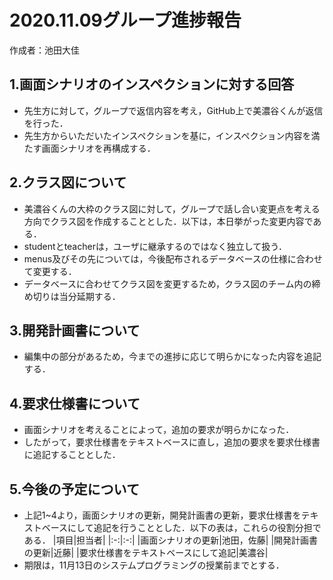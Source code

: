 # 2020.11.09グループ進捗報告
作成者：池田大佳
## 1.画面シナリオのインスペクションに対する回答
- 先生方に対して，グループで返信内容を考え，GitHub上で美濃谷くんが返信を行った．
- 先生方からいただいたインスペクションを基に，インスペクション内容を満たす画面シナリオを再構成する．
## 2.クラス図について
- 美濃谷くんの大枠のクラス図に対して，グループで話し合い変更点を考える方向でクラス図を作成することとした．以下は，本日挙がった変更内容である．
- studentとteacherは，ユーザに継承するのではなく独立して扱う．
- menus及びその先については，今後配布されるデータベースの仕様に合わせて変更する．
- データベースに合わせてクラス図を変更するため，クラス図のチーム内の締め切りは当分延期する．
## 3.開発計画書について
- 編集中の部分があるため，今までの進捗に応じて明らかになった内容を追記する．
## 4.要求仕様書について
- 画面シナリオを考えることによって，追加の要求が明らかになった．
- したがって，要求仕様書をテキストベースに直し，追加の要求を要求仕様書に追記することとした．
## 5.今後の予定について
- 上記1~4より，画面シナリオの更新，開発計画書の更新，要求仕様書をテキストベースにして追記を行うこととした．以下の表は，これらの役割分担である．
  |項目|担当者|
  |:-:|:-:|
  |画面シナリオの更新|池田，佐藤|
  |開発計画書の更新|近藤|
  |要求仕様書をテキストベースにして追記|美濃谷|
- 期限は，11月13日のシステムプログラミングの授業前までとする．